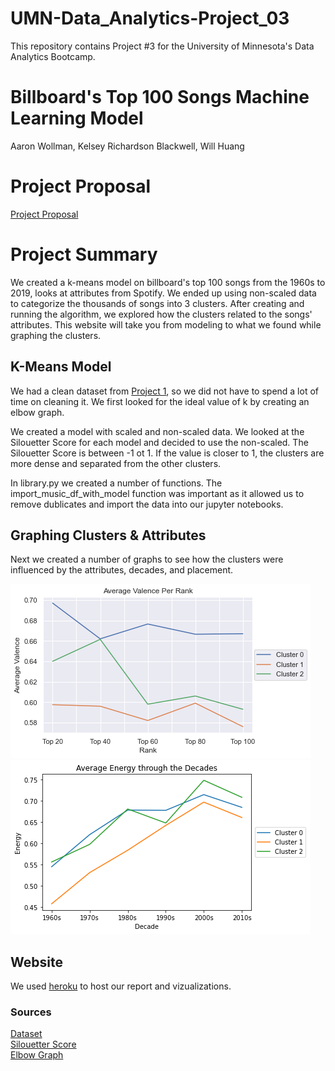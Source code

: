 # UMN-Data_Analytics-Project_03
This repository contains Project #3 for the University of Minnesota's Data Analytics Bootcamp.

# Billboard's Top 100 Songs Machine Learning Model
Aaron Wollman, Kelsey Richardson Blackwell, Will Huang

# Project Proposal
[Project Proposal](https://docs.google.com/document/d/18lH5qNpat62voNdJxxNazMAmrfGYoD7WSlTHtPxM6YI/edit)

# Project Summary
We created a k-means model on billboard's top 100 songs from the 1960s to 2019, looks at attributes from Spotify. We ended up using non-scaled data to categorize the thousands of songs into 3 clusters. After creating and running the algorithm, we explored how the clusters related to the songs' attributes. This website will take you from modeling to what we found while graphing the clusters.

## K-Means Model
We had a clean dataset from [Project 1](https://github.com/12wollmana/UMN-Data_Analytics-Project_01), so we did not have to spend a lot of time on cleaning it. We first looked for the ideal value of k by creating an elbow graph. 

We created a model with scaled and non-scaled data. We looked at the Silouetter Score for each model and decided to use the non-scaled. The Silouetter Score is between -1 ot 1. If the value is closer to 1, the clusters are more dense and separated from the other clusters. 

In library.py we created a number of functions. The import_music_df_with_model function was important as it allowed us to remove dublicates and import the data into our jupyter notebooks.

## Graphing Clusters & Attributes
Next we created a number of graphs to see how the clusters were influenced by the attributes, decades, and placement. 

![](static/images/plots/top-songs/valence.png)  ![](static/images/plots/decades/line/energy.png)

## Website
We used [heroku](https://umn-data-analytics-p03-t01.herokuapp.com/) to host our report and vizualizations.


### Sources
[Dataset](https://github.com/fortyTwo102/hitpredictor-decade-util/tree/master/Database)\
[Silouetter Score](https://dzone.com/articles/kmeans-silhouette-score-explained-with-python-exam)\
[Elbow Graph](https://predictivehacks.com/k-means-elbow-method-code-for-python/)
